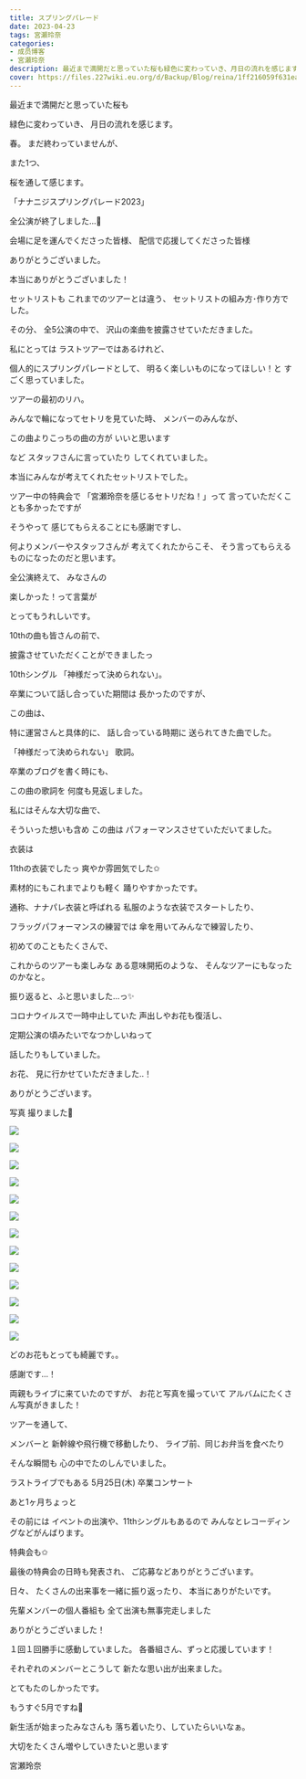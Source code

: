 ```yaml
---
title: スプリングパレード
date: 2023-04-23
tags: 宮瀬玲奈
categories: 
- 成员博客
- 宮瀬玲奈
description: 最近まで満開だと思っていた桜も緑色に変わっていき、月日の流れを感じます。春。まだ終わっていませんが、また1つ、桜を通して感じます。「ナナ...
cover: https://files.227wiki.eu.org/d/Backup/Blog/reina/1ff216059f631ea5d2543352b176b.jpg 
---
```






最近まで満開だと思っていた桜も

緑色に変わっていき、
月日の流れを感じます。



春。
まだ終わっていませんが、

また1つ、


桜を通して感じます。













「ナナニジスプリングパレード2023」

全公演が終了しました...🚩



会場に足を運んでくださった皆様、
配信で応援してくださった皆様

ありがとうございました。




本当にありがとうございました！






セットリストも
これまでのツアーとは違う、
セットリストの組み方･作り方でした。



その分、
全5公演の中で、
沢山の楽曲を披露させていただきました。





私にとっては
ラストツアーではあるけれど、

個人的にスプリングパレードとして、
明るく楽しいものになってほしい！と
すごく思っていました。











ツアーの最初のリハ。

みんなで輪になってセトリを見ていた時、
メンバーのみんなが、


この曲よりこっちの曲の方が
いいと思います


など
スタッフさんに言っていたり
してくれていました。




本当にみんなが考えてくれたセットリストでした。






ツアー中の特典会で
「宮瀬玲奈を感じるセトリだね！」って
言っていただくことも多かったですが

そうやって
感じてもらえることにも感謝ですし、

何よりメンバーやスタッフさんが
考えてくれたからこそ、
そう言ってもらえるものになったのだと思います。







全公演終えて、
みなさんの

楽しかった！って言葉が

とってもうれしいです。











10thの曲も皆さんの前で、

披露させていただくことができましたっ






10thシングル
「神様だって決められない」。




卒業について話し合っていた期間は
長かったのですが、


この曲は、

特に運営さんと具体的に、
話し合っている時期に
送られてきた曲でした。



「神様だって決められない」
歌詞。



卒業のブログを書く時にも、

この曲の歌詞を
何度も見返しました。




私にはそんな大切な曲で、



そういった想いも含め
この曲は
パフォーマンスさせていただいてました。










衣装は

11thの衣装でしたっ
爽やか雰囲気でした✩

素材的にもこれまでよりも軽く
踊りやすかったです。




通称、ナナパレ衣装と呼ばれる
私服のような衣装でスタートしたり、




フラッグパフォーマンスの練習では
傘を用いてみんなで練習したり、






初めてのこともたくさんで、

これからのツアーも楽しみな
ある意味開拓のような、
そんなツアーにもなったのかなと。


振り返ると、ふと思いました...っ✨











コロナウイルスで一時中止していた
声出しやお花も復活し、


定期公演の頃みたいでなつかしいねって

話したりもしていました。






お花、
見に行かせていただきました..！


ありがとうございます。


写真
撮りました🌸


![](https://files.227wiki.eu.org/d/Backup/Blog/reina/1ff216059f631ea5d2543352b176b.jpg)




![](https://files.227wiki.eu.org/d/Backup/Blog/reina/1ff216059f631ea5d2543352b176b-01.jpg)




![](https://files.227wiki.eu.org/d/Backup/Blog/reina/1ff216059f631ea5d2543352b176b-02.jpg)




![](https://files.227wiki.eu.org/d/Backup/Blog/reina/1ff216059f631ea5d2543352b176b-03.jpg)




![](https://files.227wiki.eu.org/d/Backup/Blog/reina/1ff216059f631ea5d2543352b176b-04.jpg)




![](https://files.227wiki.eu.org/d/Backup/Blog/reina/1ff216059f631ea5d2543352b176b-05.jpg)




![](https://files.227wiki.eu.org/d/Backup/Blog/reina/1ff216059f631ea5d2543352b176b-06.jpg)




![](https://files.227wiki.eu.org/d/Backup/Blog/reina/1ff216059f631ea5d2543352b176b-07.jpg)




![](https://files.227wiki.eu.org/d/Backup/Blog/reina/1ff216059f631ea5d2543352b176b-08.jpg)




![](https://files.227wiki.eu.org/d/Backup/Blog/reina/1ff216059f631ea5d2543352b176b-09.jpg)




![](https://files.227wiki.eu.org/d/Backup/Blog/reina/1ff216059f631ea5d2543352b176b-10.jpg)




![](https://files.227wiki.eu.org/d/Backup/Blog/reina/1ff216059f631ea5d2543352b176b-11.jpg)




![](https://files.227wiki.eu.org/d/Backup/Blog/reina/1ff216059f631ea5d2543352b176b-12.jpg)





どのお花もとっても綺麗です。。


感謝です...！



両親もライブに来ていたのですが、
お花と写真を撮っていて
アルバムにたくさん写真がきました！










ツアーを通して、


メンバーと
新幹線や飛行機で移動したり、
ライブ前、同じお弁当を食べたり

そんな瞬間も
心の中でたのしんでいました。










ラストライブでもある
5月25日(木) 卒業コンサート



あと1ヶ月ちょっと








その前には
イベントの出演や、11thシングルもあるので
みんなとレコーディングなどがんばります。






特典会も✩

最後の特典会の日時も発表され、
ご応募などありがとうございます。

日々、
たくさんの出来事を一緒に振り返ったり、
本当にありがたいです。








先輩メンバーの個人番組も
全て出演も無事完走しました

ありがとうございました！


１回１回勝手に感動していました。
各番組さん、ずっと応援しています！


それぞれのメンバーとこうして
新たな思い出が出来ました。

とてもたのしかったです。







もうすぐ5月ですね🌱 

新生活が始まったみなさんも
落ち着いたり、していたらいいなぁ。



大切をたくさん増やしていきたいと思います




宮瀬玲奈


